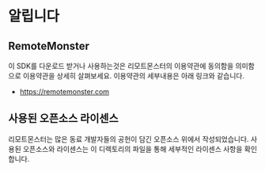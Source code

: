 # 알립니다
## RemoteMonster
이 SDK를 다운로드 받거나 사용하는것은 리모트몬스터의 이용약관에 동의함을 의미함으로 이용약관을 상세히 살펴보세요. 이용약관의 세부내용은 아래 링크와 같습니다.

- https://remotemonster.com

## 사용된 오픈소스 라이센스
리모트몬스터는 많은 동료 개발자들의 공헌이 담긴 오픈소스 위에서 작성되었습니다. 사용된 오픈소스와 라이센스는 이 디렉토리의 파일을 통해 세부적인 라이센스 사항을 확인합니다.

